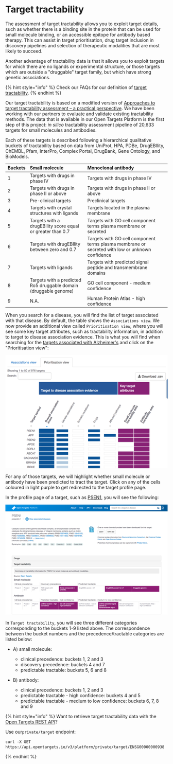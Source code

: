 # Target tractability

The assessment of target tractability allows you to exploit target details, such as whether there is a binding site in the protein that can be used for small molecule binding, or an accessible epitope for antibody based therapy. This can assist in target prioritisation, drug target inclusion in discovery pipelines and selection of therapeutic modalities that are most likely to succeed.

Another advantage of tractability data is that it allows you to exploit targets for which there are no ligands or experimental structure, or those targets which are outside a "druggable" target family, but which have strong genetic associations.

{% hint style="info" %}
Check our FAQs for our definition of [target tractability](https://docs.targetvalidation.org/faq/what-is-target-tractability).
{% endhint %}

Our target tractability is based on a modified version of [Approaches to target tractability assessment – a practical perspective](https://pubs.rsc.org/en/content/articlelanding/2018/md/c7md00633k#!divAbstract). We have been working with our partners to evaluate and validate existing tractability methods. The data that is available in our Open Targets Platform is the first step of this project: _in silico_ tractability assessment pipeline of 20,633 targets for small molecules and antibodies.

Each of these targets is described following a hierarchical qualitative buckets of tractability based on data from UniProt, HPA, PDBe, DrugEBIlity, ChEMBL, Pfam, InterPro, Complex Portal, DrugBank, Gene Ontology, and BioModels. 

| Buckets | Small molecule                                             | Monoclonal antibody |
| :--- | :--- | :--- |
| 1 | Targets with drugs in phase IV | Targets with drugs in phase IV |
| 2 | Targets with drugs in phase II or above | Targets with drugs in phase II or above |
| 3 | Pre-clinical targets | Preclinical targets |
| 4 | Targets with crystal structures with ligands  | Targets located in the plasma membrane  |
| 5 | Targets with a drugEBIlity score equal or greater than 0.7 | Targets with GO cell component terms plasma membrane or secreted |
| 6 | Targets with drugEBIlity between zero and 0.7 | Targets with GO cell component terms plasma membrane or secreted with low or unknown confidence |
| 7 | Targets with ligands | Targets with predicted signal peptide and transmembrane domains |
| 8 | Targets with a predicted Ro5 druggable domain \(druggable genome\) | GO cell component - medium confidence |
| 9 | N.A. | Human Protein Atlas - high confidence |

When you search for a disease, you will find the list of target associated with that disease. By default, the table shows the `Associations view`. We now provide an additional view called `Prioritisation view`, where you will see some key target attributes, such as tractability information, in addition to target to disease association evidence. This is what you will find when searching for the [targets associated with Alzheimer's](https://www.targetvalidation.org/disease/EFO_0000249/associations) and click on the "Prioritisation view":

![](../.gitbook/assets/screen-shot-2018-11-23-at-17.09.13.png)

For any of those targets, we will highlight whether small molecule or antibody have been predicted to tract the target. Click on any of the cells coloured in light purple to get redirected to the target profile page. 

In the profile page of a target, such as [PSEN1](https://www.targetvalidation.org/target/ENSG00000080815?view=sec:tractability), you will see the following:

![](../.gitbook/assets/screencapture-targetvalidation-org-target-ensg00000080815-2018-11-23-17_14_27.png)

In `Target tractability`, you will see three different categories corresponding to the buckets 1-9 listed above. The correspondence between the bucket numbers and the precedence/tractable categories are listed below:

* A\) small molecule: 

  * clinical precedence: buckets 1, 2 and 3
  * discovery precedence: buckets 4 and 7
  * predictable tractable: buckets 5, 6 and 8

* B\) antibody:
  * clinical precedence: buckets 1, 2 and 3
  * predictable tractable - high confidence: buckets 4 and 5
  * predictable tractable - medium to low confidence: buckets 6, 7, 8 and 9



{% hint style="info" %}
Want to retrieve target tractability data with the [Open Targets REST API](https://api.opentargets.io/v3/platform/docs/swagger-ui)? 

Use our`private/target` endpoint:

```
curl -X GET https://api.opentargets.io/v3/platform/private/target/ENSG00000000938
```
{% endhint %}



